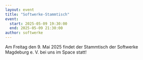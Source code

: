 ```yaml
---
layout: event
title: "Softwerke-Stammtisch"
event:
  start: 2025-05-09 19:30:00
  end: 2025-05-09 21:30:00
author: softwerke
---
```


Am Freitag den 9. Mai 2025 findet der Stammtisch der Softwerke Magdeburg e. V. bei uns im Space statt!
